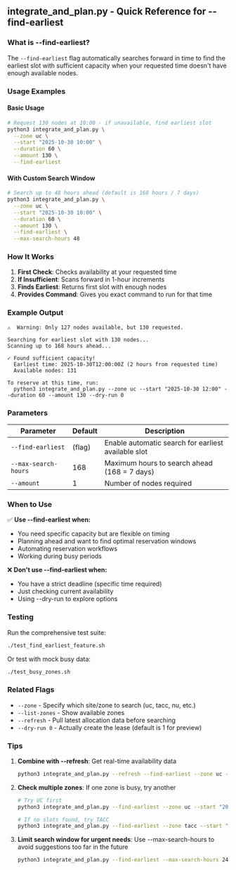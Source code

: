 ## integrate_and_plan.py - Quick Reference for --find-earliest

### What is --find-earliest?

The `--find-earliest` flag automatically searches forward in time to find the earliest slot with sufficient capacity when your requested time doesn't have enough available nodes.

### Usage Examples

#### Basic Usage
```bash
# Request 130 nodes at 10:00 - if unavailable, find earliest slot
python3 integrate_and_plan.py \
  --zone uc \
  --start "2025-10-30 10:00" \
  --duration 60 \
  --amount 130 \
  --find-earliest
```

#### With Custom Search Window
```bash
# Search up to 48 hours ahead (default is 168 hours / 7 days)
python3 integrate_and_plan.py \
  --zone uc \
  --start "2025-10-30 10:00" \
  --duration 60 \
  --amount 130 \
  --find-earliest \
  --max-search-hours 48
```

### How It Works

1. **First Check**: Checks availability at your requested time
2. **If Insufficient**: Scans forward in 1-hour increments
3. **Finds Earliest**: Returns first slot with enough nodes
4. **Provides Command**: Gives you exact command to run for that time

### Example Output

```
⚠️  Warning: Only 127 nodes available, but 130 requested.

Searching for earliest slot with 130 nodes...
Scanning up to 168 hours ahead...

✓ Found sufficient capacity!
  Earliest time: 2025-10-30T12:00:00Z (2 hours from requested time)
  Available nodes: 131

To reserve at this time, run:
  python3 integrate_and_plan.py --zone uc --start "2025-10-30 12:00" --duration 60 --amount 130 --dry-run 0
```

### Parameters

| Parameter | Default | Description |
|-----------|---------|-------------|
| `--find-earliest` | (flag) | Enable automatic search for earliest available slot |
| `--max-search-hours` | 168 | Maximum hours to search ahead (168 = 7 days) |
| `--amount` | 1 | Number of nodes required |

### When to Use

✅ **Use --find-earliest when:**
- You need specific capacity but are flexible on timing
- Planning ahead and want to find optimal reservation windows
- Automating reservation workflows
- Working during busy periods

❌ **Don't use --find-earliest when:**
- You have a strict deadline (specific time required)
- Just checking current availability
- Using --dry-run to explore options

### Testing

Run the comprehensive test suite:
```bash
./test_find_earliest_feature.sh
```

Or test with mock busy data:
```bash
./test_busy_zones.sh
```

### Related Flags

- `--zone` - Specify which site/zone to search (uc, tacc, nu, etc.)
- `--list-zones` - Show available zones
- `--refresh` - Pull latest allocation data before searching
- `--dry-run 0` - Actually create the lease (default is 1 for preview)

### Tips

1. **Combine with --refresh**: Get real-time availability data
   ```bash
   python3 integrate_and_plan.py --refresh --find-earliest --zone uc --start "2025-10-30 10:00" --amount 100
   ```

2. **Check multiple zones**: If one zone is busy, try another
   ```bash
   # Try UC first
   python3 integrate_and_plan.py --find-earliest --zone uc --start "2025-10-30 10:00" --amount 100
   
   # If no slots found, try TACC
   python3 integrate_and_plan.py --find-earliest --zone tacc --start "2025-10-30 10:00" --amount 100
   ```

3. **Limit search window for urgent needs**: Use --max-search-hours to avoid suggestions too far in the future
   ```bash
   python3 integrate_and_plan.py --find-earliest --max-search-hours 24 --zone uc --start "2025-10-30 10:00" --amount 100
   ```
